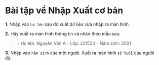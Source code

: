 # Bài tập về Nhập Xuất cơ bản
**1**. Nhập vào `họ tên` sau đó xuất dữ liệu vừa nhập ra màn hình.

**2.** Hãy xuất ra màn hình thông tin cá nhân theo mẫu sau:
> \- Họ tên: Nguyễn Văn A
> \- Lớp: 221504
> \- Năm sinh: 2001

**3.** Nhập vào `năm sinh` của một người. Xuất ra màn hình `số tuổi` của người đó.
 